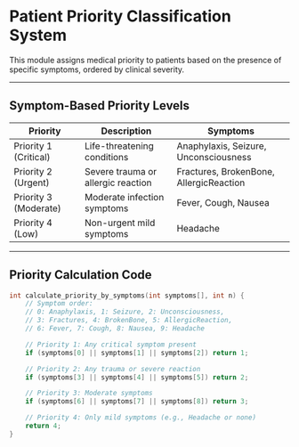 # Patient Priority Classification System

This module assigns medical priority to patients based on the presence of specific symptoms, ordered by clinical severity.

---

## Symptom-Based Priority Levels

| **Priority** | **Description** | **Symptoms** |
|--------------|-----------------|--------------|
| Priority 1 (Critical) | Life-threatening conditions | Anaphylaxis, Seizure, Unconsciousness |
| Priority 2 (Urgent)   | Severe trauma or allergic reaction | Fractures, BrokenBone, AllergicReaction |
| Priority 3 (Moderate) | Moderate infection symptoms | Fever, Cough, Nausea |
| Priority 4 (Low)      | Non-urgent mild symptoms | Headache |

---

## Priority Calculation Code

```c
int calculate_priority_by_symptoms(int symptoms[], int n) {
    // Symptom order:
    // 0: Anaphylaxis, 1: Seizure, 2: Unconsciousness,
    // 3: Fractures, 4: BrokenBone, 5: AllergicReaction,
    // 6: Fever, 7: Cough, 8: Nausea, 9: Headache

    // Priority 1: Any critical symptom present
    if (symptoms[0] || symptoms[1] || symptoms[2]) return 1;

    // Priority 2: Any trauma or severe reaction
    if (symptoms[3] || symptoms[4] || symptoms[5]) return 2;

    // Priority 3: Moderate symptoms
    if (symptoms[6] || symptoms[7] || symptoms[8]) return 3;

    // Priority 4: Only mild symptoms (e.g., Headache or none)
    return 4;
}
